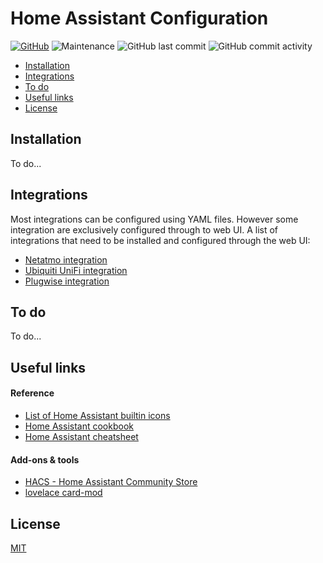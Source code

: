 # Home Assistant Configuration <!-- omit in toc -->

[![GitHub](https://img.shields.io/github/license/QNimbus/homeassistant-config?style=for-the-badge)](LICENSE)
![Maintenance](https://img.shields.io/maintenance/yes/2020?style=for-the-badge)
![GitHub last commit](https://img.shields.io/github/last-commit/QNimbus/homeassistant-config?style=for-the-badge)
![GitHub commit activity](https://img.shields.io/github/commit-activity/m/QNimbus/homeassistant-config?style=for-the-badge)

- [Installation](#installation)
- [Integrations](#integrations)
- [To do](#to-do)
- [Useful links](#useful-links)
- [License](#license)

## Installation

To do...

## Integrations

Most integrations can be configured using YAML files. However some integration are exclusively configured through to web UI. A list of integrations that need to be installed and configured through the web UI:

- [Netatmo integration](https://www.home-assistant.io/integrations/netatmo/)
- [Ubiquiti UniFi integration](https://www.home-assistant.io/integrations/unifi/)
- [Plugwise integration](https://www.home-assistant.io/integrations/plugwise/)

## To do

To do...

## Useful links

#### Reference

- [List of Home Assistant builtin icons](https://gist.github.com/QNimbus/5fb74d8ab5b68db3731f06eefedda3f7)
- [Home Assistant cookbook](https://www.home-assistant.io/cookbook/)
- [Home Assistant cheatsheet](https://github.com/arsaboo/homeassistant-config/blob/master/HASS%20Cheatsheet.md)

#### Add-ons & tools

- [HACS - Home Assistant Community Store](https://hacs.xyz/)
- [lovelace card-mod](https://github.com/thomasloven/lovelace-card-mod)

## License

[MIT](LICENSE)
